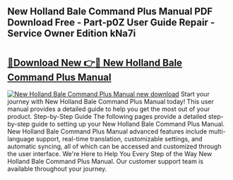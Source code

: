 ## New Holland Bale Command Plus Manual PDF Download Free - Part-p0Z User Guide Repair - Service Owner Edition kNa7i

# <h2><a href="http://bc88102.oget.top/?id=New+Holland+Bale+Command+Plus+Manual">🔗Download New 👉🔴 New Holland Bale Command Plus Manual</a></h2>

[![New Holland Bale Command Plus Manual new download](https://i.imgur.com/5g1atiW.png)](http://bc88102.oget.top/?id=New+Holland+Bale+Command+Plus+Manual)
Start your journey with New Holland Bale Command Plus Manual today! This user manual provides a detailed guide to help you get the most out of your product. Step-by-Step Guide The following pages provide a detailed step-by-step guide to setting up your New Holland Bale Command Plus Manual. New Holland Bale Command Plus Manual advanced features include multi-language support, real-time translation, customizable settings, and automatic syncing, all of which can be accessed and customized through the user interface. We're Here to Help You Every Step of the Way New Holland Bale Command Plus Manual. Our customer support team is available throughout your journey.
